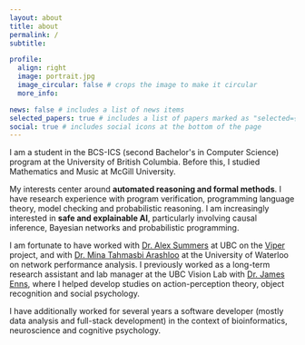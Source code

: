 ```yaml
---
layout: about
title: about
permalink: /
subtitle: 

profile:
  align: right
  image: portrait.jpg
  image_circular: false # crops the image to make it circular
  more_info: 

news: false # includes a list of news items
selected_papers: true # includes a list of papers marked as "selected={true}"
social: true # includes social icons at the bottom of the page
---
```


I am a student in the BCS-ICS (second Bachelor's in Computer Science) program at the University of British Columbia. Before this, I studied Mathematics and Music at McGill University.

My interests center around **automated reasoning and formal methods**. I have research experience with program verification, programming language theory, model checking and probabilistic reasoning. I am increasingly interested in **safe and explainable AI**, particularly involving causal inference, Bayesian networks and probabilistic programming.

I am fortunate to have worked with [Dr. Alex Summers](https://www.cs.ubc.ca/~alexsumm/) at UBC on the [Viper](https://www.pm.inf.ethz.ch/research/viper.html) project, and with [Dr. Mina Tahmasbi Arashloo](https://mina.arashloo.net/) at the University of Waterloo on network performance analysis. I previously worked as a long-term research assistant and lab manager at the UBC Vision Lab with [Dr. James Enns](https://psych.ubc.ca/profile/james-enns/), where I helped develop studies on action-perception theory, object recognition and social psychology.

I have additionally worked for several years a software developer (mostly data analysis and full-stack development) in the context of bioinformatics, neuroscience and cognitive psychology.